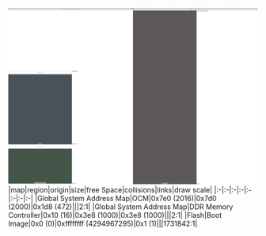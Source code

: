 ![memory map diagram](test_generate_doc_zynqmp_large_example_redux.png)
|map|region|origin|size|free Space|collisions|links|draw scale|
|:-|:-|:-|:-|:-|:-|:-|:-|
|Global System Address Map|<span style='color:(11, 27, 34)'>OCM</span>|0x7e0 (2016)|0x7d0 (2000)|0x1d8 (472)|||2:1|
|Global System Address Map|<span style='color:(6, 29, 15)'>DDR Memory Controller</span>|0x10 (16)|0x3e8 (1000)|0x3e8 (1000)|||2:1|
|Flash|<span style='color:(39, 33, 33)'>Boot Image</span>|0x0 (0)|0xffffffff (4294967295)|0x1 (1)|||1731842:1|
